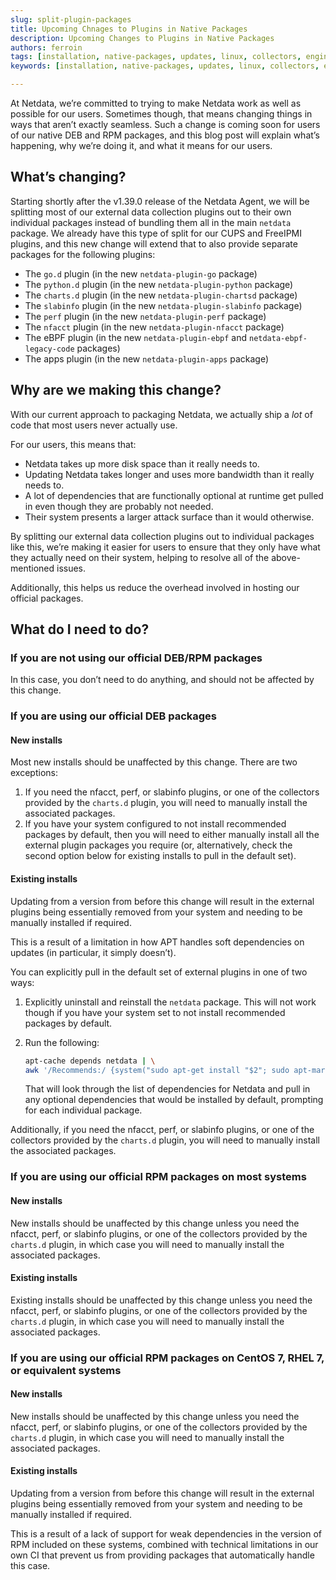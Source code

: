 ```yaml
---
slug: split-plugin-packages
title: Upcoming Chnages to Plugins in Native Packages
description: Upcoming Changes to Plugins in Native Packages
authors: ferroin
tags: [installation, native-packages, updates, linux, collectors, engineering]
keywords: [installation, native-packages, updates, linux, collectors, engineering]

---
```


At Netdata, we’re committed to trying to make Netdata work as well as possible for our users. Sometimes though,
that means changing things in ways that aren’t exactly seamless. Such a change is coming soon for users of our
native DEB and RPM packages, and this blog post will explain what’s happening, why we’re doing it, and what
it means for our users.

<!-- truncate -->

## What’s changing?

Starting shortly after the v1.39.0 release of the Netdata Agent, we will be splitting most of our external
data collection plugins out to their own individual packages instead of bundling them all in the main `netdata`
package. We already have this type of split for our CUPS and FreeIPMI plugins, and this new change will extend
that to also provide separate packages for the following plugins:

- The `go.d` plugin (in the new `netdata-plugin-go` package)
- The `python.d` plugin (in the new `netdata-plugin-python` package)
- The `charts.d` plugin (in the new `netdata-plugin-chartsd` package)
- The `slabinfo` plugin (in the new `netdata-plugin-slabinfo` package)
- The `perf` plugin (in the new `netdata-plugin-perf` package)
- The `nfacct` plugin (in the new `netdata-plugin-nfacct` package)
- The eBPF plugin (in the new `netdata-plugin-ebpf` and `netdata-ebpf-legacy-code` packages)
- The apps plugin (in the new `netdata-plugin-apps` package)

## Why are we making this change?

With our current approach to packaging Netdata, we actually ship a _lot_ of code that most users never actually use.

For our users, this means that:

- Netdata takes up more disk space than it really needs to.
- Updating Netdata takes longer and uses more bandwidth than it really needs to.
- A lot of dependencies that are functionally optional at runtime get pulled in even though they are probably
  not needed.
- Their system presents a larger attack surface than it would otherwise.

By splitting our external data collection plugins out to individual packages like this, we’re making it easier
for users to ensure that they only have what they actually need on their system, helping to resolve all of the
above-mentioned issues.

Additionally, this helps us reduce the overhead involved in hosting our official packages.

## What do I need to do?

### If you are not using our official DEB/RPM packages

In this case, you don’t need to do anything, and should not be affected by this change.

### If you are using our official DEB packages

#### New installs

Most new installs should be unaffected by this change. There are two exceptions:

1.  If you need the nfacct, perf, or slabinfo plugins, or one of the collectors provided by the `charts.d` plugin,
    you will need to manually install the associated packages.
2.  If you have your system configured to not install recommended packages by default, then you will need to either
    manually install all the external plugin packages you require (or, alternatively, check the second option below
    for existing installs to pull in the default set).

#### Existing installs

Updating from a version from before this change will result in the external plugins being essentially removed
from your system and needing to be manually installed if required.

This is a result of a limitation in how APT handles soft dependencies on updates (in particular, it simply doesn’t).

You can explicitly pull in the default set of external plugins in one of two ways:

1.  Explicitly uninstall and reinstall the `netdata` package. This will not work though if you have your system
    set to not install recommended packages by default.
2.  Run the following:

    ```sh
    apt-cache depends netdata | \
    awk '/Recommends:/ {system("sudo apt-get install "$2"; sudo apt-mark auto "$2)}'
    ```

    That will look through the list of dependencies for Netdata and pull in any optional dependencies that would
    be installed by default, prompting for each individual package.

Additionally, if you need the nfacct, perf, or slabinfo plugins, or one of the collectors provided by the `charts.d`
plugin, you will need to manually install the associated packages.

### If you are using our official RPM packages on most systems

#### New installs

New installs should be unaffected by this change unless you need the nfacct, perf, or slabinfo plugins, or one of the
collectors provided by the `charts.d` plugin, in which case you will need to manually install the associated packages.

#### Existing installs

Existing installs should be unaffected by this change unless you need the nfacct, perf, or slabinfo plugins,
or one of the collectors provided by the `charts.d` plugin, in which case you will need to manually install the
associated packages.

### If you are using our official RPM packages on CentOS 7, RHEL 7, or equivalent systems

#### New installs

New installs should be unaffected by this change unless you need the nfacct, perf, or slabinfo plugins, or one of the
collectors provided by the `charts.d` plugin, in which case you will need to manually install the associated packages.

#### Existing installs

Updating from a version from before this change will result in the external plugins being essentially removed
from your system and needing to be manually installed if required.

This is a result of a lack of support for weak dependencies in the version of RPM included on these systems, combined
with technical limitations in our own CI that prevent us from providing packages that automatically handle this case.
